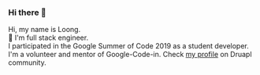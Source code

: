 ### Hi there 👋

<!--
**dravenk/dravenk** is a ✨ _special_ ✨ repository because its `README.md` (this file) appears on your GitHub profile.

Here are some ideas to get you started:

- 🔭 I’m currently working on ...
- 🌱 I’m currently learning ...
- 👯 I’m looking to collaborate on ...
- 🤔 I’m looking for help with ...
- 💬 Ask me about ...
- 📫 How to reach me: ...
- 😄 Pronouns: ...
- ⚡ Fun fact: ...
-->

Hi, my name is Loong.   
🤔 I'm full stack engineer.  
I participated in the Google Summer of Code 2019 as a student developer. I'm a volunteer and mentor of Google-Code-in. Check [my profile](https://www.drupal.org/user/3452417) on Druapl community.
